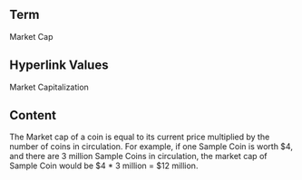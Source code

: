 ## Term

Market Cap

## Hyperlink Values

Market Capitalization

## Content

The Market cap of a coin is equal to its current price multiplied by the number of coins in circulation. For example, if one Sample Coin is worth $4, and there are 3 million Sample Coins in circulation, the market cap of Sample Coin would be $4 * 3 million = $12 million. 